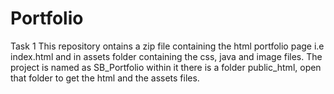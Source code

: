 # Portfolio
Task 1
This repository ontains a zip file containing the html portfolio page i.e index.html and in assets folder containing the css, java and image files.
The project is named as SB_Portfolio within it there is a folder public_html, open that folder to get the html and the assets files.
